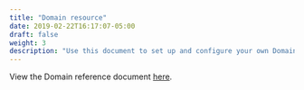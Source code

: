 ```yaml
---
title: "Domain resource"
date: 2019-02-22T16:17:07-05:00
draft: false
weight: 3
description: "Use this document to set up and configure your own Domain YAML file."
---
```


View the Domain reference document [here](https://github.com/oracle/weblogic-kubernetes-operator/blob/main/documentation/domains/Domain.md).
